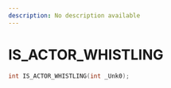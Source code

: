 ```yaml
---
description: No description available 
---
```


# IS_ACTOR_WHISTLING

```cpp
int IS_ACTOR_WHISTLING(int _Unk0);
```
